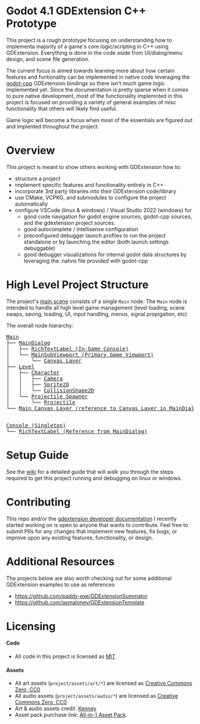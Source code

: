 # Godot 4.1 GDExtension C++ Prototype
 This project is a rough prototype focusing on understanding how to implementa majority of a game's core logic/scripting in C++ using GDExtension. Everything is done in the code aside from UI/dialog/menu design, and scene file generation.

 The current focus is aimed towards learning more about how certain features and funtionality can be implemented in native code leveraging the [godot-cpp](https://github.com/godotengine/godot-cpp) GDExtension bindings so there isn't much game logic implemented yet. Since the documentation is pretty sparse when it comes to pure native development, most of the functionality implemnted in this project is focused on providing a variety of general examples of misc functionality that others will likely find useful.

 Game logic will become a focus when most of the essentials are figured out and implented throughout the project.

# Overview
This project is meant to show others working with GDExtension how to:
* structure a project
* implement specific features and functionality entirely in C++
* incorporate 3rd party libraries into their GDExtension code/library
* use CMake, VCPKG, and submodules to configure the project automatically
* configure VSCode (linux & windows) / Visual Studio 2022 (windows) for
    * good code navigation for godot engine sources, godot-cpp sources, and the gdextension project sources.
    * good autocomplete / intellisense configuration
    * preconfigured debugger launch profiles to run the project standalone or by launching the editor (both launch settings debuggable)
    * good debugger visualizations for internal godot data structures by leveraging the .natvis file provided with godot-cpp

# High Level Project Structure

The project's [main scene](./project/main.tscn) consists of a single `Main` node. The `Main` node is intended to handle all high level game management (level loading, scene swaps, saving, loading, UI, input handling, menus, signal propigation, etc)

The overall node hierarchy:

<div class="highlight highlight-html"> <pre>
<a href="./src/main.hpp" title="title">Main</a>
├── <a href="./src/ui/main_dialog.hpp" title="title">MainDialog</a>
│   ├── <a href="./project/scenes/ui/main_dialog.tscn" title="title">RichTextLabel (In-Game Console)</a>
│   └── <a href="./project/scenes/ui/main_dialog.tscn" title="title">MainSubViewport (Primary Game Viewport)</a>
│       └── <a href="./project/scenes/ui/main_dialog.tscn" title="title">Canvas Layer</a>
├── <a href="./src/nodes/level.hpp" title="title">Level</a>
│   ├── <a href="./src/nodes/character.cpp" title="title">Character</a>
│   │   ├── <a href="./src/nodes/camera.cpp" title="title">Camera</a>
│   │   ├── <a href="./src/nodes/character.cpp" title="title">Sprite2D</a>
│   │   └── <a href="./src/nodes/character.cpp" title="title">CollisionShape2D</a>
│   └── <a href="./src/nodes/projectile_spawner.hpp" title="title">Projectile Spawner</a>
│       └── <a href="./src/nodes/projectile.cpp" title="title">Projectile</a>
└── <a href="./src/ui/main_dialog.hpp" title="title">Main Canvas Layer (reference to Canvas Layer in MainDialog)</a>
</p>
<a href="./src/singletons/console.hpp" title="title">Console (Singleton)</a>
└── <a href="./project/scenes/ui/main_dialog.tscn" title="title">RichTextLabel (Reference from MainDialog)</a>
</pre> </div>

# Setup Guide
See the [wiki](https://github.com/vorlac/godot-roguelite/wiki) for a detailed guide that will walk you through the steps required to get this project running and debugging on linux or windows.

# Contributing
This repo and/or the [gdextension developer documentation](https://github.com/vorlac/gdextension-docs/blob/main/main.md) I recently started working on is open to anyone that wants to contribute. Feel free to submit PRs for any changes that implement new features, fix bugs, or improve upon any existing features, functionality, or design.

# Additional Resources
The projects below are also worth checking out for some additional GDExtension examples to use as references
* https://github.com/paddy-exe/GDExtensionSummator
* https://github.com/asmaloney/GDExtensionTemplate

# Licensing
#### Code
* All code in this project is licensed as [MIT](./LICENSE)
#### Assets
* All art assets (`project/assets/art/*`) are licensed as [Creative Commons Zero, CC0](./project/assets/art/LICENSE)
* All audio assets (`project/assets/audio/*`) are licensed as [Creative Commons Zero, CC0](./project/assets/audio/LICENSE)
* Art & audio assets credit: [Kenney](www.kenney.nl)
* Asset pack purchase link: [All-in-1 Asset Pack](https://kenney.itch.io/kenney-game-assets)

